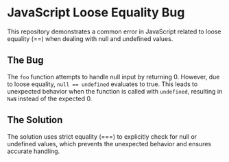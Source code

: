 # JavaScript Loose Equality Bug

This repository demonstrates a common error in JavaScript related to loose equality (==) when dealing with null and undefined values.

## The Bug

The `foo` function attempts to handle null input by returning 0. However, due to loose equality, `null == undefined` evaluates to true. This leads to unexpected behavior when the function is called with `undefined`, resulting in `NaN` instead of the expected 0.

## The Solution

The solution uses strict equality (===) to explicitly check for null or undefined values, which prevents the unexpected behavior and ensures accurate handling.